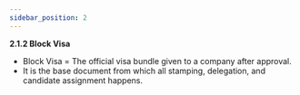 ```yaml
---
sidebar_position: 2
---
```


**2.1.2 Block Visa**

- Block Visa = The official visa bundle given to a company after approval.
- It is the base document from which all stamping, delegation, and candidate assignment happens.